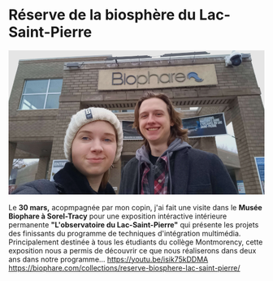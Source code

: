# Réserve de la biosphère du Lac-Saint-Pierre

![photo](medias_biophare/moi_entree.png)

Le **30 mars,** acopmpagnée par mon copin, j'ai fait une visite dans le **Musée Biophare à Sorel-Tracy** pour une exposition intéractive intérieure permanente **"L'observatoire du Lac-Saint-Pierre"** qui présente les projets des finissants du programme de techniques d'intégration multimédia. Principalement destinée à tous les étudiants du collège Montmorency, cette exposition nous a permis de découvrir ce que nous réaliserons dans deux ans dans notre programme...
https://youtu.be/isik75kDDMA
https://biophare.com/collections/reserve-biosphere-lac-saint-pierre/
